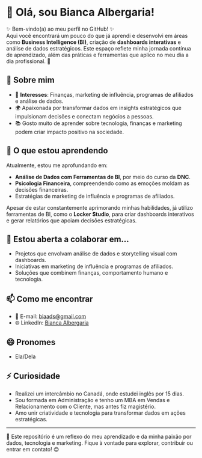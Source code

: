 # 👋 Olá, sou Bianca Albergaria!  

✨ Bem-vindo(a) ao meu perfil no GitHub! ✨  
Aqui você encontrará um pouco do que já aprendi e desenvolvi em áreas como **Business Intelligence (BI)**, criação de **dashboards interativas** e análise de dados estratégicos. Este espaço reflete minha jornada contínua de aprendizado, além das práticas e ferramentas que aplico no meu dia a dia profissional. 🚀  

## 👀 Sobre mim  
- 🔎 **Interesses**: Finanças, marketing de influência, programas de afiliados e análise de dados.  
- 🌍 Apaixonada por transformar dados em insights estratégicos que impulsionam decisões e conectam negócios a pessoas.  
- 📚 Gosto muito de aprender sobre tecnologia, finanças e marketing podem criar impacto positivo na sociedade.  

## 🌱 O que estou aprendendo  
Atualmente, estou me aprofundando em:  
- **Análise de Dados com Ferramentas de BI**, por meio do curso da **DNC**.  
- **Psicologia Financeira**, compreendendo como as emoções moldam as decisões financeiras.  
- Estratégias de marketing de influência e programas de afiliados.  

Apesar de estar constantemente aprimorando minhas habilidades, já utilizo ferramentas de BI, como o **Locker Studio**, para criar dashboards interativos e gerar relatórios que apoiam decisões estratégicas.  

## 💞️ Estou aberta a colaborar em...  
- Projetos que envolvam análise de dados e storytelling visual com dashboards.  
- Iniciativas em marketing de influência e programas de afiliados.  
- Soluções que combinem finanças, comportamento humano e tecnologia.  

## 📫 Como me encontrar  
- 📧 E-mail: biaads@gmail.com  
- 🌐 LinkedIn: [Bianca Albergaria](https://www.linkedin.com/in/biancalbergariadosantos/)  

## 😄 Pronomes  
- Ela/Dela  

## ⚡ Curiosidade  
- Realizei um intercâmbio no Canadá, onde estudei inglês por 15 dias.
- Sou formada em Administração e tenho um MBA em Vendas e Relacionamento com o Cliente, mas antes fiz magistério.
- Amo unir criatividade e tecnologia para transformar dados em ações estratégicas.  

---  

📌 Este repositório é um reflexo do meu aprendizado e da minha paixão por dados, tecnologia e marketing. Fique à vontade para explorar, contribuir ou entrar em contato! 😊  
